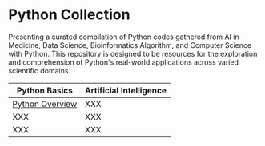 # Python Collection

Presenting a curated compilation of Python codes gathered from AI in Medicine, Data Science, Bioinformatics Algorithm, and Computer Science with Python. This repository is designed to be resources for the exploration and comprehension of Python's real-world applications across varied scientific domains. 

| Python Basics | Artificial Intelligence |
|----------|----------|
| [Python Overview](Python_Overview.ipynb) | XXX |
| XXX | XXX | 
| XXX | XXX | 

